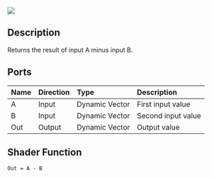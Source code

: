 ![](https://raw.githubusercontent.com/Kink3d/WikiTest/master/Images/AddNodePage.png?token=AKnrSa7IGhNcOvd4623PyrU5FQuM5iNLks5aV3LnwA%3D%3D)

## Description

Returns the result of input A minus input B.
## Ports

| Name        | Direction           | Type  | Description |
|:------------ |:-------------|:-----|:---|
| A      | Input | Dynamic Vector | First input value |
| B      | Input      |   Dynamic Vector | Second input value |
| Out | Output      |    Dynamic Vector | Output value |

## Shader Function

`Out = A - B`